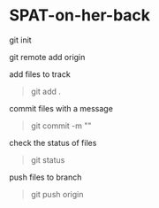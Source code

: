 # SPAT-on-her-back

git init 

git remote add origin <link>

add files to track 
> git add .

commit files with a message
> git commit -m "<msg>"

check the status of files
> git status

push files to branch
> git push origin <branch name>

